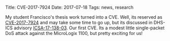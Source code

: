 Title: CVE-2017-7924
Date: 2017-07-18
Tags: news, research

My student Francisco's thesis work turned into a CVE. Well, its reserved as [CVE-2017-7924](http://cve.mitre.org/cgi-bin/cvename.cgi?name=CVE-2017-7924) and may take some time to go up, but its discussed in DHS-ICS advisory [ICSA-17-138-03](https://ics-cert.us-cert.gov/advisories/ICSA-17-138-03). Our first CVE. Its a modest little single-packet DoS attack against the MicroLogix 1100, but pretty exciting for us! 